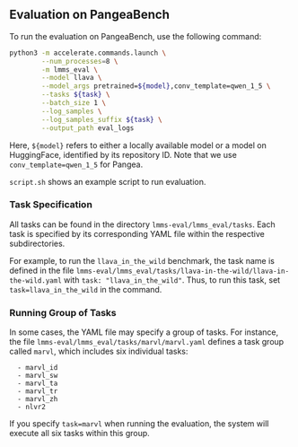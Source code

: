 ## Evaluation on PangeaBench

To run the evaluation on PangeaBench, use the following command:

```bash
python3 -m accelerate.commands.launch \
        --num_processes=8 \
        -m lmms_eval \
        --model llava \
        --model_args pretrained=${model},conv_template=qwen_1_5 \
        --tasks ${task} \
        --batch_size 1 \
        --log_samples \
        --log_samples_suffix ${task} \
        --output_path eval_logs
```

Here, `${model}` refers to either a locally available model or a model on HuggingFace, identified by its repository ID. Note that we use `conv_template=qwen_1_5` for Pangea.

`script.sh` shows an example script to run evaluation.

### Task Specification
All tasks can be found in the directory `lmms-eval/lmms_eval/tasks`. Each task is specified by its corresponding YAML file within the respective subdirectories.

For example, to run the `llava_in_the_wild` benchmark, the task name is defined in the file `lmms-eval/lmms_eval/tasks/llava-in-the-wild/llava-in-the-wild.yaml` with `task: "llava_in_the_wild"`. Thus, to run this task, set `task=llava_in_the_wild` in the command.

### Running Group of Tasks
In some cases, the YAML file may specify a group of tasks. For instance, the file `lmms-eval/lmms_eval/tasks/marvl/marvl.yaml` defines a task group called `marvl`, which includes six individual tasks:

```
  - marvl_id
  - marvl_sw
  - marvl_ta
  - marvl_tr
  - marvl_zh
  - nlvr2
```

If you specify `task=marvl` when running the evaluation, the system will execute all six tasks within this group.